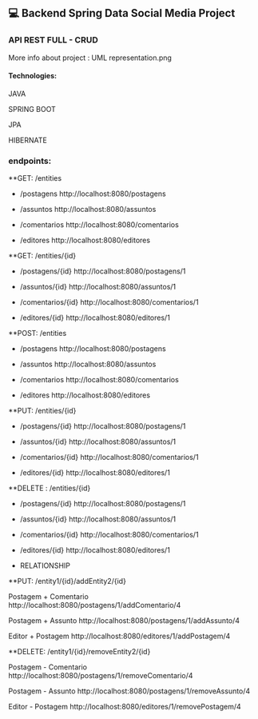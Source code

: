 ## 💻 Backend Spring Data Social Media Project 

 ### API REST FULL - CRUD



More info about project :  UML representation.png




#### Technologies:

JAVA

SPRING BOOT

JPA

HIBERNATE




### endpoints:



**GET: /entities

* /postagens	           http://localhost:8080/postagens

* /assuntos             http://localhost:8080/assuntos

* /comentarios          http://localhost:8080/comentarios

* /editores             http://localhost:8080/editores



**GET: /entities/{id}

*  /postagens/{id}       http://localhost:8080/postagens/1

*  /assuntos/{id}        http://localhost:8080/assuntos/1

* /comentarios/{id}      http://localhost:8080/comentarios/1

* /editores/{id}         http://localhost:8080/editores/1



**POST: /entities

* /postagens	            http://localhost:8080/postagens

* /assuntos              http://localhost:8080/assuntos

* /comentarios           http://localhost:8080/comentarios

* /editores              http://localhost:8080/editores



**PUT: /entities/{id}

*  /postagens/{id}       http://localhost:8080/postagens/1

*  /assuntos/{id}        http://localhost:8080/assuntos/1

*  /comentarios/{id}     http://localhost:8080/comentarios/1

* /editores/{id}         http://localhost:8080/editores/1



**DELETE : /entities/{id}

*  /postagens/{id}        http://localhost:8080/postagens/1

*  /assuntos/{id}         http://localhost:8080/assuntos/1

* /comentarios/{id}       http://localhost:8080/comentarios/1

* /editores/{id}          http://localhost:8080/editores/1



* RELATIONSHIP


**PUT: /entity1/{id}/addEntity2/{id}


Postagem + Comentario        http://localhost:8080/postagens/1/addComentario/4

Postagem +  Assunto          http://localhost:8080/postagens/1/addAssunto/4

Editor   +  Postagem         http://localhost:8080/editores/1/addPostagem/4



**DELETE: /entity1/{id}/removeEntity2/{id}


 Postagem - Comentario        http://localhost:8080/postagens/1/removeComentario/4

 Postagem - Assunto           http://localhost:8080/postagens/1/removeAssunto/4

 Editor  - Postagem           http://localhost:8080/editores/1/removePostagem/4



